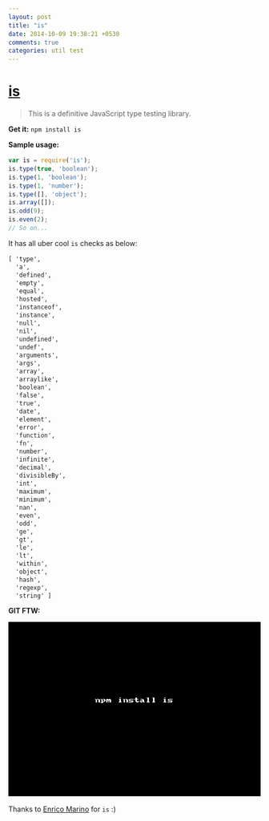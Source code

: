 ```yaml
---
layout: post
title: "is"
date: 2014-10-09 19:38:21 +0530
comments: true
categories: util test
---
```


# [is](https://www.npmjs.org/package/is)
>This is a definitive JavaScript type testing library.


__Get it:__ ```npm install is```


__Sample usage:__

```javascript
var is = require('is');
is.type(true, 'boolean');
is.type(1, 'boolean');
is.type(1, 'number');
is.type([], 'object');
is.array([]);
is.odd(9);
is.even(2);
// So on...
```

It has all uber cool `is` checks as below:

```
[ 'type',
  'a',
  'defined',
  'empty',
  'equal',
  'hosted',
  'instanceof',
  'instance',
  'null',
  'nil',
  'undefined',
  'undef',
  'arguments',
  'args',
  'array',
  'arraylike',
  'boolean',
  'false',
  'true',
  'date',
  'element',
  'error',
  'function',
  'fn',
  'number',
  'infinite',
  'decimal',
  'divisibleBy',
  'int',
  'maximum',
  'minimum',
  'nan',
  'even',
  'odd',
  'ge',
  'gt',
  'le',
  'lt',
  'within',
  'object',
  'hash',
  'regexp',
  'string' ]
 ```

__GIT FTW:__

![is](/images/is/is.gif)

Thanks to [Enrico Marino](https://twitter.com/onirame) for `is` :)